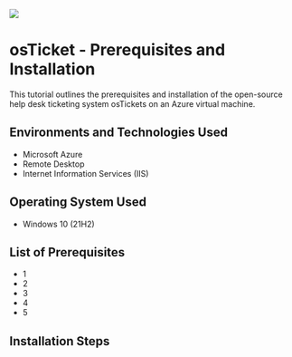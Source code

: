 <p allign="center">
<img src=https://i.imgur.com/CYzlgsS.png>
</p>

<h1>osTicket - Prerequisites and Installation</h1>
This tutorial outlines the prerequisites and installation of the open-source help desk ticketing system osTickets on an Azure virtual machine.
<h2> Environments and Technologies Used</h2>
 
 - Microsoft Azure
  - Remote Desktop
  - Internet Information Services (IIS)
<h2> Operating System Used</h2>
 
 - Windows 10 (21H2)
<h2> List of Prerequisites</h2>
  
  - 1
  - 2
  - 3
  - 4
  - 5
<h2> Installation Steps</h2>

